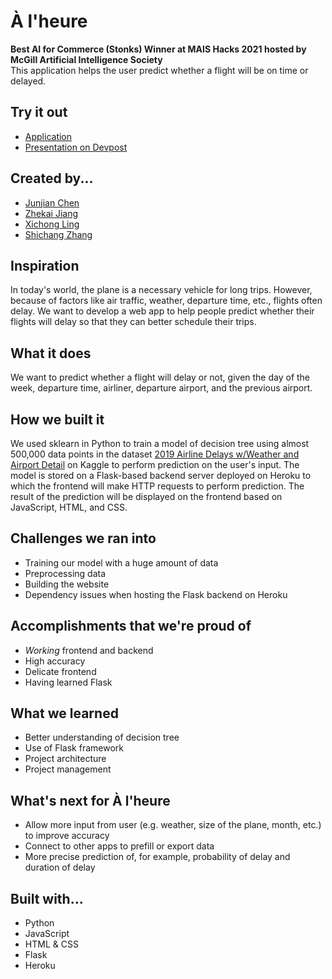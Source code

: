 # À l'heure
**Best AI for Commerce (Stonks) Winner at MAIS Hacks 2021 hosted by McGill Artificial Intelligence Society**   
This application helps the user predict whether a flight will be on time or delayed.

## Try it out
* [Application](https://cs.mcgill.ca/~zjiang27/projects/alheure)
* [Presentation on Devpost](https://devpost.com/software/smart-delay)

## Created by...
* [Junjian Chen](https://github.com/JoeyChen-95)
* [Zhekai Jiang](https://github.com/zhekai-jiang)
* [Xichong Ling](https://github.com/XichongLing)
* [Shichang Zhang](https://github.com/Shichang-Zhang)

## Inspiration
In today's world, the plane is a necessary vehicle for long trips. However, because of factors like air traffic, weather, departure time, etc., flights often delay. We want to develop a web app to help people predict whether their flights will delay so that they can better schedule their trips.

## What it does
We want to predict whether a flight will delay or not, given the day of the week, departure time, airliner, departure airport, and the previous airport.

## How we built it
We used sklearn in Python to train a model of decision tree using almost 500,000 data points in the dataset [2019 Airline Delays w/Weather and Airport Detail](https://www.kaggle.com/threnjen/2019-airline-delays-and-cancellations) on Kaggle to perform prediction on the user's input. The model is stored on a Flask-based backend server deployed on Heroku to which the frontend will make HTTP requests to perform prediction. The result of the prediction will be displayed on the frontend based on JavaScript, HTML, and CSS.

## Challenges we ran into
* Training our model with a huge amount of data
* Preprocessing data
* Building the website 
* Dependency issues when hosting the Flask backend on Heroku

## Accomplishments that we're proud of
* *Working* frontend and backend
* High accuracy
* Delicate frontend
* Having learned Flask

## What we learned
* Better understanding of decision tree
* Use of Flask framework
* Project architecture
* Project management

## What's next for À l'heure
* Allow more input from user (e.g. weather, size of the plane, month, etc.) to improve accuracy
* Connect to other apps to prefill or export data
* More precise prediction of, for example, probability of delay and duration of delay

## Built with...
* Python
* JavaScript
* HTML & CSS
* Flask
* Heroku
